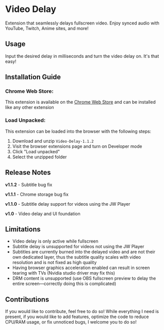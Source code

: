 # Video Delay

Extension that seamlessly delays fullscreen video. Enjoy synced audio with YouTube, Twitch, Anime sites, and more!

## Usage
Input the desired delay in milliseconds and turn the video delay on. It's that easy!

## Installation Guide

### Chrome Web Store:
This extension is available on the [Chrome Web Store](https://chromewebstore.google.com/detail/video-delay/jljinpfbicnefmleipfhlikpcpoaefip) and can be installed like any other extension

### Load Unpacked:
This extension can be loaded into the browser with the following steps:
1. Download and unzip `Video-Delay-1.1.2`
2. Visit the browser extensions page and turn on Developer mode
3. Click "Load unpacked"
4. Select the unzipped folder

## Release Notes

**v1.1.2** - Subtitle bug fix

**v1.1.1** - Chrome storage bug fix

**v1.1.0** - Subtitle delay support for videos using the JW Player

**v1.0** - Video delay and UI foundation

## Limitations

- Video delay is only active while fullscreen
- Subtitle delay is unsupported for videos not using the JW Player
- Subtitles are currently burned into the delayed video and are not their own dedicated layer, thus the subtitle quality scales with video resolution and is not fixed as high quality
- Having browser graphics acceleration enabled can result in screen tearing with TVs (Nvidia studio driver may fix this)
- DRM content is unsupported (use OBS fullscreen preview to delay the entire screen—correctly doing this is complicated)

## Contributions

If you would like to contribute, feel free to do so! While everything I need is present, if you would like to add features, optimize the code to reduce CPU/RAM usage, or fix unnoticed bugs, I welcome you to do so!

